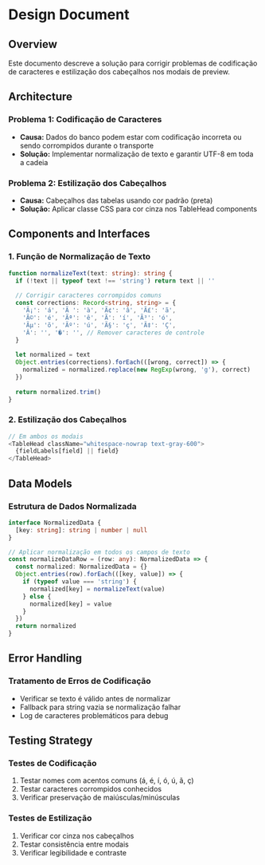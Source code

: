 # Design Document

## Overview

Este documento descreve a solução para corrigir problemas de codificação de caracteres e estilização dos cabeçalhos nos modais de preview.

## Architecture

### Problema 1: Codificação de Caracteres
- **Causa:** Dados do banco podem estar com codificação incorreta ou sendo corrompidos durante o transporte
- **Solução:** Implementar normalização de texto e garantir UTF-8 em toda a cadeia

### Problema 2: Estilização dos Cabeçalhos
- **Causa:** Cabeçalhos das tabelas usando cor padrão (preta)
- **Solução:** Aplicar classe CSS para cor cinza nos TableHead components

## Components and Interfaces

### 1. Função de Normalização de Texto
```typescript
function normalizeText(text: string): string {
  if (!text || typeof text !== 'string') return text || ''
  
  // Corrigir caracteres corrompidos comuns
  const corrections: Record<string, string> = {
    'Ã¡': 'á', 'Ã ': 'à', 'Ã¢': 'â', 'Ã£': 'ã',
    'Ã©': 'é', 'Ãª': 'ê', 'Ã­': 'í', 'Ã³': 'ó',
    'Ãµ': 'õ', 'Ãº': 'ú', 'Ã§': 'ç', 'Ã‡': 'Ç',
    'Â': '', '�': '', // Remover caracteres de controle
  }
  
  let normalized = text
  Object.entries(corrections).forEach(([wrong, correct]) => {
    normalized = normalized.replace(new RegExp(wrong, 'g'), correct)
  })
  
  return normalized.trim()
}
```

### 2. Estilização dos Cabeçalhos
```typescript
// Em ambos os modais
<TableHead className="whitespace-nowrap text-gray-600">
  {fieldLabels[field] || field}
</TableHead>
```

## Data Models

### Estrutura de Dados Normalizada
```typescript
interface NormalizedData {
  [key: string]: string | number | null
}

// Aplicar normalização em todos os campos de texto
const normalizeDataRow = (row: any): NormalizedData => {
  const normalized: NormalizedData = {}
  Object.entries(row).forEach(([key, value]) => {
    if (typeof value === 'string') {
      normalized[key] = normalizeText(value)
    } else {
      normalized[key] = value
    }
  })
  return normalized
}
```

## Error Handling

### Tratamento de Erros de Codificação
- Verificar se texto é válido antes de normalizar
- Fallback para string vazia se normalização falhar
- Log de caracteres problemáticos para debug

## Testing Strategy

### Testes de Codificação
1. Testar nomes com acentos comuns (á, é, í, ó, ú, ã, ç)
2. Testar caracteres corrompidos conhecidos
3. Verificar preservação de maiúsculas/minúsculas

### Testes de Estilização
1. Verificar cor cinza nos cabeçalhos
2. Testar consistência entre modais
3. Verificar legibilidade e contraste